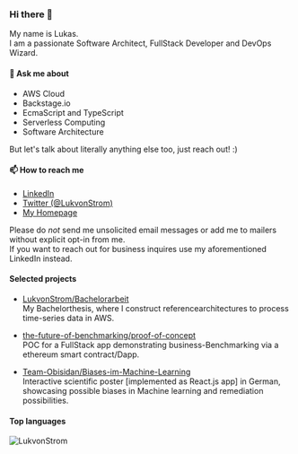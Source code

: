 ### Hi there 👋
My name is Lukas.  
I am a passionate Software Architect, FullStack Developer and DevOps Wizard.  

<!--
**LukvonStrom/LukvonStrom** is a ✨ _special_ ✨ repository because its `README.md` (this file) appears on your GitHub profile.

Here are some ideas to get you started:

- 🔭 I’m currently working on ...
- 🌱 I’m currently learning ...
- 👯 I’m looking to collaborate on ...
- 🤔 I’m looking for help with ...
- 💬 Ask me about ...
- 
- 😄 Pronouns: ...
- ⚡ Fun fact: ...
-->

#### 💬 Ask me about
- AWS Cloud
- Backstage.io
- EcmaScript and TypeScript
- Serverless Computing
- Software Architecture

But let's talk about literally anything else too, just reach out! :)

#### 📫 How to reach me
- [LinkedIn](https://www.linkedin.com/in/lukas-fruntke/)
- [Twitter (@LukvonStrom)](https://twitter.com/LukvonStrom)  
- [My Homepage](https://fruntke.tech)

Please do *not* send me unsolicited email messages or add me to mailers without explicit opt-in from me.  
If you want to reach out for business inquires use my aforementioned LinkedIn instead.  


#### Selected projects

- [LukvonStrom/Bachelorarbeit](https://github.com/LukvonStrom/Bachelorarbeit)    
My Bachelorthesis, where I construct referencearchitectures to process time-series data in AWS.

- [the-future-of-benchmarking/proof-of-concept](https://github.com/the-future-of-benchmarking/proof-of-concept)    
POC for a FullStack app demonstrating business-Benchmarking via a ethereum smart contract/Dapp.

- [Team-Obisidan/Biases-im-Machine-Learning](https://github.com/Team-Obisidan/Biases-im-Machine-Learning)   
Interactive scientific poster [implemented as React.js app] in German, showcasing possible biases in Machine learning and remediation possibilities.

#### Top languages
<p><img align="center" src="https://github-readme-stats.vercel.app/api/top-langs?username=LukvonStrom&show_icons=true&locale=en&layout=compact&bg_color=100,4ca1af,c4e0e5&title_color=fff&text_color=fff" alt="LukvonStrom" /></p>
